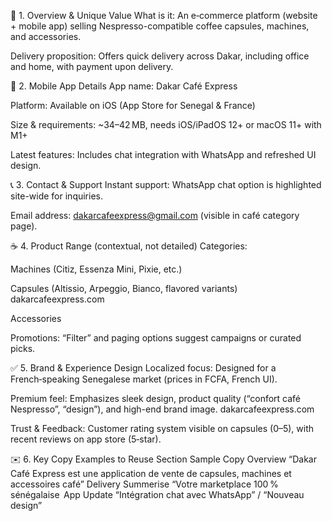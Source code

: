 🏪 1. Overview & Unique Value
What is it: An e‑commerce platform (website + mobile app) selling Nespresso-compatible coffee capsules, machines, and accessories. 

Delivery proposition: Offers quick delivery across Dakar, including office and home, with payment upon delivery.

📱 2. Mobile App Details
App name: Dakar Café Express

Platform: Available on iOS (App Store for Senegal & France)

Size & requirements: ~34–42 MB, needs iOS/iPadOS 12+ or macOS 11+ with M1+ 

Latest features: Includes chat integration with WhatsApp and refreshed UI design.

📞 3. Contact & Support
Instant support: WhatsApp chat option is highlighted site-wide for inquiries.

Email address: dakarcafeexpress@gmail.com (visible in café category page). 

☕️ 4. Product Range (contextual, not detailed)
Categories:

Machines (Citiz, Essenza Mini, Pixie, etc.) 

Capsules (Altissio, Arpeggio, Bianco, flavored variants) 
dakarcafeexpress.com

Accessories

Promotions: “Filter” and paging options suggest campaigns or curated picks.

✅ 5. Brand & Experience Design
Localized focus: Designed for a French‑speaking Senegalese market (prices in FCFA, French UI).

Premium feel: Emphasizes sleek design, product quality (“confort café Nespresso”, “design”), and high-end brand image. 
dakarcafeexpress.com

Trust & Feedback: Customer rating system visible on capsules (0–5), with recent reviews on app store (5‑star).

✉️ 6. Key Copy Examples to Reuse
Section	Sample Copy
Overview	“Dakar Café Express est une application de vente de capsules, machines et accessoires café” 
Delivery Summerise	“Votre marketplace 100 % sénégalaise 
App Update	“Intégration chat avec WhatsApp” / “Nouveau design”

